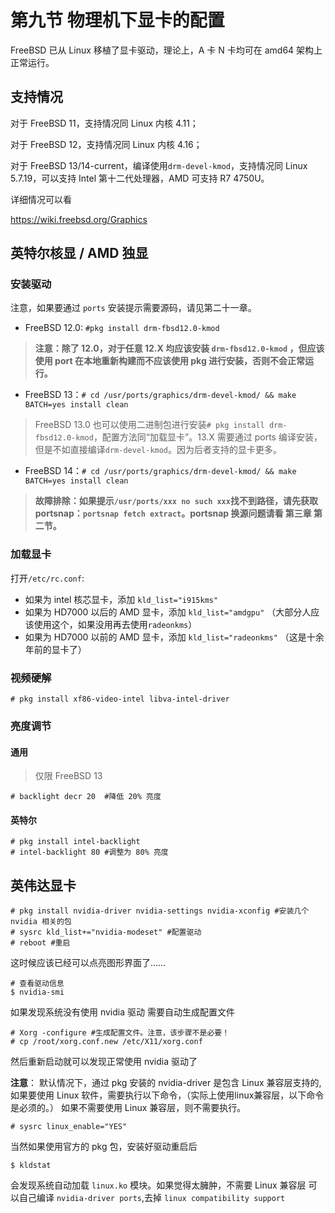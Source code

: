 # 第九节 物理机下显卡的配置

FreeBSD 已从 Linux 移植了显卡驱动，理论上，A 卡 N 卡均可在 amd64 架构上正常运行。

## 支持情况

对于 FreeBSD 11，支持情况同 Linux 内核 4.11；

对于 FreeBSD 12，支持情况同 Linux 内核 4.16；

对于 FreeBSD 13/14-current，编译使用`drm-devel-kmod`，支持情况同 Linux 5.7.19，可以支持 Intel 第十二代处理器，AMD 可支持 R7 4750U。

详细情况可以看

https://wiki.freebsd.org/Graphics

## 英特尔核显 / AMD 独显

### 安装驱动

注意，如果要通过 `ports` 安装提示需要源码，请见第二十一章。

- FreeBSD 12.0: `#pkg install drm-fbsd12.0-kmod`

>**注意：除了 12.0，对于任意 12.X 均应该安装 `drm-fbsd12.0-kmod` ，但应该使用 port 在本地重新构建而不应该使用 pkg 进行安装，否则不会正常运行。**

- FreeBSD 13：`# cd /usr/ports/graphics/drm-devel-kmod/ && make BATCH=yes install clean`

>FreeBSD 13.0 也可以使用二进制包进行安装`# pkg install drm-fbsd12.0-kmod`，配置方法同“加载显卡”。13.X 需要通过 ports 编译安装，但是不如直接编译`drm-devel-kmod`。因为后者支持的显卡更多。

- FreeBSD 14：`# cd /usr/ports/graphics/drm-devel-kmod/ && make BATCH=yes install clean`

>**故障排除：如果提示`/usr/ports/xxx no such xxx`找不到路径，请先获取 portsnap：`portsnap fetch extract`。portsnap 换源问题请看 第三章 第二节。**

### 加载显卡

打开`/etc/rc.conf`:

- 如果为 intel 核芯显卡，添加 `kld_list="i915kms"`
- 如果为 HD7000 以后的 AMD 显卡，添加 `kld_list="amdgpu"` （大部分人应该使用这个，如果没用再去使用`radeonkms`）
- 如果为 HD7000 以前的 AMD 显卡，添加 `kld_list="radeonkms"` （这是十余年前的显卡了）

### 视频硬解

`# pkg install xf86-video-intel libva-intel-driver`

### 亮度调节

#### 通用

>仅限 FreeBSD 13

```
# backlight decr 20  #降低 20% 亮度
```

#### 英特尔
```
# pkg install intel-backlight
# intel-backlight 80 #调整为 80% 亮度
```

## 英伟达显卡

```
# pkg install nvidia-driver nvidia-settings nvidia-xconfig #安装几个 nvidia 相关的包
# sysrc kld_list+="nvidia-modeset" #配置驱动
# reboot #重启
```

这时候应该已经可以点亮图形界面了……

```
# 查看驱动信息
$ nvidia-smi
```

如果发现系统没有使用 nvidia 驱动 需要自动生成配置文件

```
# Xorg -configure #生成配置文件。注意，该步骤不是必要！
# cp /root/xorg.conf.new /etc/X11/xorg.conf
```

然后重新启动就可以发现正常使用 nvidia 驱动了

**注意**： 默认情况下，通过 pkg 安装的 nvidia-driver 是包含 Linux 兼容层支持的, 如果要使用 Linux 软件，需要执行以下命令，（实际上使用linux兼容层，以下命令是必须的。） 如果不需要使用 Linux 兼容层，则不需要执行。

```
# sysrc linux_enable="YES"
```

当然如果使用官方的 pkg 包，安装好驱动重启后

```
$ kldstat
```

会发现系统自动加载 `linux.ko` 模块。如果觉得太臃肿，不需要 Linux 兼容层 可以自己编译 `nvidia-driver ports`,去掉 `linux compatibility support`

